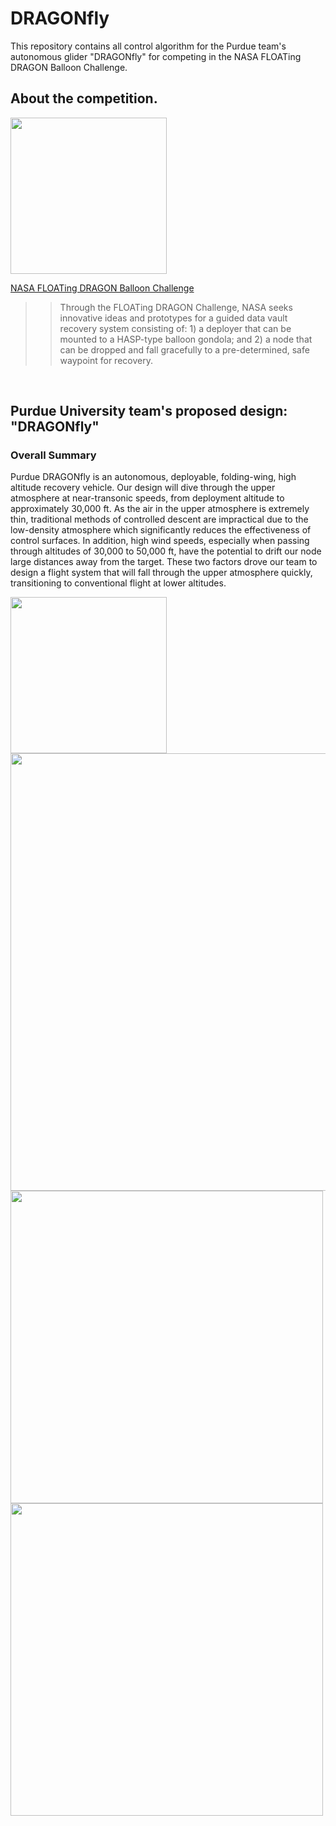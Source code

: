 # DRAGONfly
This repository contains all control algorithm for the Purdue team's autonomous glider "DRAGONfly" for competing in the NASA FLOATing DRAGON Balloon Challenge.
<br />

## About the competition.
<img src="https://github.com/kmuenpra/Dragonfly/blob/main/images/floating_dragon_lg.jpeg" width="250"/>

[NASA FLOATing DRAGON Balloon Challenge](https://floatingdragon.nianet.org/)
>> Through the FLOATing DRAGON Challenge, NASA seeks innovative ideas and prototypes for a guided data vault recovery system consisting of: 1) a deployer that can be mounted to a HASP-type balloon gondola; and 2) a node that can be dropped and fall gracefully to a pre-determined, safe waypoint for recovery.

<br />

## Purdue University team's proposed design: "DRAGONfly"
### Overall Summary
Purdue DRAGONfly is an autonomous, deployable, folding-wing, high altitude recovery vehicle. Our design will dive through the upper atmosphere at near-transonic speeds, from deployment altitude to  approximately 30,000 ft. As the air in the upper atmosphere is extremely thin, traditional methods of controlled  descent are impractical due to the low-density atmosphere which significantly reduces the effectiveness of control  surfaces. In addition, high wind speeds, especially when passing through altitudes of 30,000 to 50,000 ft, have the  potential to drift our node large distances away from the target. These two factors drove our team to design a  flight system that will fall through the upper atmosphere quickly, transitioning to conventional flight at lower  altitudes. 

<img src="https://github.com/kmuenpra/Dragonfly/blob/main/images/DRAGONfly_logo.png" width="250"/>
<img src="https://github.com/kmuenpra/Dragonfly/blob/main/images/DRAGONfly.PNG" width = 700/>
<img src="https://github.com/kmuenpra/Dragonfly/blob/main/images/drawing%203-31.png" width=500/> 
<img src="https://github.com/kmuenpra/Dragonfly/blob/main/images/System%20Diagram.png" width=500/>
